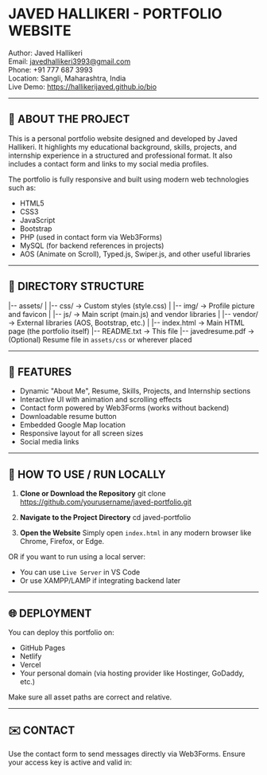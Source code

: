 
JAVED HALLIKERI - PORTFOLIO WEBSITE
==============================

Author: Javed Hallikeri  
Email: javedhallikeri3993@gmail.com  
Phone: +91 777 687 3993  
Location: Sangli, Maharashtra, India  
Live Demo: https://hallikerijaved.github.io/bio

----------------------------------
📁 ABOUT THE PROJECT
----------------------------------
This is a personal portfolio website designed and developed by Javed Hallikeri. It highlights my educational background, skills, projects, and internship experience in a structured and professional format. It also includes a contact form and links to my social media profiles.

The portfolio is fully responsive and built using modern web technologies such as:
- HTML5
- CSS3
- JavaScript
- Bootstrap
- PHP (used in contact form via Web3Forms)
- MySQL (for backend references in projects)
- AOS (Animate on Scroll), Typed.js, Swiper.js, and other useful libraries

----------------------------------
📂 DIRECTORY STRUCTURE
----------------------------------

|-- assets/
|   |-- css/                → Custom styles (style.css)
|   |-- img/                → Profile picture and favicon
|   |-- js/                 → Main script (main.js) and vendor libraries
|   |-- vendor/             → External libraries (AOS, Bootstrap, etc.)
|
|-- index.html              → Main HTML page (the portfolio itself)
|-- README.txt              → This file
|-- javedresume.pdf         → (Optional) Resume file in `assets/css` or wherever placed

----------------------------------
📌 FEATURES
----------------------------------
- Dynamic "About Me", Resume, Skills, Projects, and Internship sections
- Interactive UI with animation and scrolling effects
- Contact form powered by Web3Forms (works without backend)
- Downloadable resume button
- Embedded Google Map location
- Responsive layout for all screen sizes
- Social media links

----------------------------------
🚀 HOW TO USE / RUN LOCALLY
----------------------------------

1. **Clone or Download the Repository**
git clone https://github.com/yourusername/javed-portfolio.git

2. **Navigate to the Project Directory**
cd javed-portfolio

3. **Open the Website**
Simply open `index.html` in any modern browser like Chrome, Firefox, or Edge.

OR if you want to run using a local server:
- You can use `Live Server` in VS Code
- Or use XAMPP/LAMP if integrating backend later

----------------------------------
🌐 DEPLOYMENT
----------------------------------

You can deploy this portfolio on:
- GitHub Pages
- Netlify
- Vercel
- Your personal domain (via hosting provider like Hostinger, GoDaddy, etc.)

Make sure all asset paths are correct and relative.

----------------------------------
✉️ CONTACT
----------------------------------

Use the contact form to send messages directly via Web3Forms.
Ensure your access key is active and valid in:
